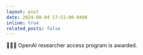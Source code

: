 ```yaml
---
layout: post
date: 2024-08-04 17:51:00-0400 
inline: true
related_posts: false
---
```


:tada::tada::tada: OpenAI researcher access program is awarded.